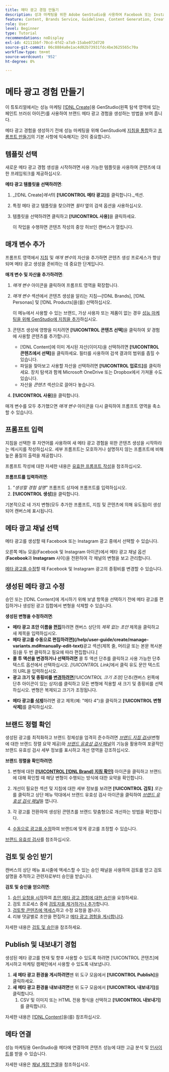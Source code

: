 ```yaml
---
title: 메타 광고 경험 만들기
description: 성과 마케팅을 위한 Adobe GenStudio을 사용하여 Facebook 또는 Instagram과 같은 브랜드 내 메타 광고 경험을 만드는 방법에 대해 알아봅니다.
feature: Content, Brands Service, Guidelines, Content Generation, Create, Experiences, Variant Generation
role: User
level: Beginner
type: Tutorial
recommendations: noDisplay
exl-id: 42111bbf-70cd-4fd2-a7a9-15abe072d720
source-git-commit: 06c8884a8e1ac4d02b73931fdc4be3625565c70a
workflow-type: tm+mt
source-wordcount: '952'
ht-degree: 0%

---
```


# 메타 광고 경험 만들기

이 튜토리얼에서는 성능 마케팅 [[!DNL Create]](/help/user-guide/create/overview.md)용 GenStudio(왼쪽 탐색 영역에 있는 페인트 브러쉬 아이콘)를 사용하여 브랜드 메타 광고 경험을 생성하는 방법을 보여 줍니다.

메타 광고 경험을 생성하기 전에 성능 마케팅을 위해 GenStudio에 [지침을 통합](/help/user-guide/guidelines/add-guidelines.md)하고 [프롬프트 만들기](/help/user-guide/effective-prompts.md)의 기본 사항에 익숙해지는 것이 중요합니다.

## 템플릿 선택

새로운 메타 광고 경험 생성을 시작하려면 사용 가능한 템플릿을 사용하여 콘텐츠에 대한 프레임워크를 제공하십시오.

**메타 광고 템플릿을 선택하려면**:

1. _[!DNL Create]_에서_&#x200B;의 **[!UICONTROL 메타 광고]**&#x200B;를 클릭합니다._섹션.
1. 특정 메타 광고 템플릿을 찾으려면 _필터_ 옆의 검색 옵션을 사용하십시오.
1. 템플릿을 선택하려면 클릭하고 **[!UICONTROL 사용]**&#x200B;을 클릭하세요.

   이 작업을 수행하면 콘텐츠 작성의 중앙 허브인 캔버스가 열립니다.

## 매개 변수 추가

프롬프트 영역에서 [지침](/help/user-guide/guidelines/overview.md) 및 _매개 변수_&#x200B;의 자산을 추가하면 콘텐츠 생성 프로세스가 향상되며 메타 광고 생성을 준비하는 데 중요한 단계입니다.

**매개 변수 및 자산을 추가하려면**:

1. _매개 변수_ 아이콘을 클릭하여 프롬프트 영역을 확장합니다.
1. _매개 변수_ 섹션에서 콘텐츠 생성을 알리는 지침—[!DNL Brands], [!DNL Personas] 및 [!DNL Products]을(를) 선택하십시오.

   이 메뉴에서 사용할 수 있는 브랜드, 가상 사용자 또는 제품이 없는 경우 [성능 마케팅을 위해 GenStudio에 지침을 추가](/help/user-guide/guidelines/add-guidelines.md)하십시오.

1. 콘텐츠 생성에 영향을 미치려면 **[!UICONTROL 콘텐츠 선택]**&#x200B;을 클릭하여 *및* 경험에 사용할 콘텐츠를 추가합니다.
   * [!DNL Content]에 이미 게시된 자산(이미지)을 선택하려면 **[!UICONTROL 콘텐츠에서 선택]**&#x200B;을 클릭하세요. 필터를 사용하여 검색 결과의 범위를 좁힐 수 있습니다.
   * 파일을 찾아보고 사용할 자산을 선택하려면 **[!UICONTROL 업로드]**&#x200B;를 클릭하세요. 장치 탐색과 함께 Microsoft OneDrive 또는 Dropbox에서 가져올 수도 있습니다.
   * 자산을 _콘텐츠_ 섹션으로 끌어다 놓습니다.
1. **[!UICONTROL 사용]**&#x200B;을 클릭합니다.

매개 변수를 모두 추가했으면 _매개 변수_ 아이콘을 다시 클릭하여 프롬프트 영역을 축소할 수 있습니다.

## 프롬프트 입력

지침을 선택한 후 자연어를 사용하여 새 메타 광고 경험을 위한 콘텐츠 생성을 시작하라는 메시지를 작성하십시오. 세부 프롬프트는 모호하거나 설명하지 않는 프롬프트에 비해 높은 품질의 출력을 제공합니다.

프롬프트 작성에 대한 자세한 내용은 [유효한 프롬프트 작성](/help/user-guide/effective-prompts.md)을 참조하십시오.

**프롬프트를 입력하려면**:

1. _&quot;생성할 경험 설명&quot;_ 프롬프트 상자에 프롬프트를 입력하십시오.
1. **[!UICONTROL 생성]**&#x200B;을 클릭합니다.

기본적으로 네 가지 변형(모두 추가한 프롬프트, 지침 및 콘텐츠에 의해 유도됨)이 생성되어 캔버스에 표시됩니다.

## 메타 광고 채널 선택

메타 광고를 생성할 때 Facebook 또는 Instagram 광고 중에서 선택할 수 있습니다.

오른쪽 메뉴 모음(Facebook 및 Instagram 아이콘)에서 메타 광고 채널 옵션(**Facebook**&#x200B;과 **Instagram** 사이)을 전환하여 각 채널의 변형을 보고 관리합니다.

[메타 광고를 수정](#revise-generated-meta-ads)할 때 Facebook 및 Instagram 광고의 종횡비를 변경할 수 있습니다.

## 생성된 메타 광고 수정

승인 또는 [!DNL Content]에 게시하기 위해 보낼 항목을 선택하기 전에 메타 광고를 편집하거나 생성된 광고 집합에서 변형을 삭제할 수 있습니다.

**생성된 변형을 수정하려면**:

* **메타 광고 초안 이름을 [편집](/help/user-guide/create/manage-variants.md#change-draft-name)**&#x200B;하려면 캔버스 상단의 _제목 없는 초안_ 제목을 클릭하고 새 제목을 입력하십시오.
* **메타 광고를 수동으로 편집하려면](/help/user-guide/create/manage-variants.md#manually-edit-text)**&#x200B;광고 섹션(제목 줄, 머리글 또는 본문 복사본 등)을 두 번 클릭하고 필요에 따라 편집합니다.[
* **콜 투 액션을 변경하거나 선택하려면** 콜 투 액션 단추를 클릭하고 사용 가능한 단추 텍스트 옵션에서 선택하십시오. _[!UICONTROL Link]_&#x200B;에서 클릭 유도 문안 텍스트의 URL을 입력하십시오.
* **광고 크기 및 종횡비를 [변경하려면](/help/user-guide/create/manage-variants.md#change-aspect-ratio)**_[!UICONTROL 크기 조정]_ 단추(캔버스 왼쪽에 단추 아이콘이 있는 상자)를 클릭하고 모든 변형에 적용할 새 크기 및 종횡비를 선택하십시오. 변형은 복제되고 크기가 조정됩니다.
<!-- * **To [regenerate a section of a variant](/help/user-guide/create/manage-variants.md#re-generate-sections)**, click an editable text field and use the _[!UICONTROL Suggested edits]_ options or enter a new prompt and click **[!UICONTROL Generate]**.
* **To [crop or reposition images](/help/user-guide/create/manage-variants.md#crop-assets)**, hover over an image, click **[!UICONTROL Apply Crop]**, and adjust the image size and placement. -->
* **메타 광고를 [삭제](/help/user-guide/create/manage-variants.md#delete-variant)**&#x200B;하려면 광고 제목(예: &quot;메타 4&quot;)을 클릭하고 **[!UICONTROL 변형 삭제]**&#x200B;를 클릭하십시오.

## 브랜드 정렬 확인

생성된 광고를 최적화하고 브랜드 정체성을 엄격히 준수하려면 [_브랜드 지침 검사_](/help/user-guide/guidelines/brand-validation.md#brand-guidelines-check)(변형에 대한 브랜드 정렬 요약 제공)와 [_브랜드 유효성 검사_ 패널](/help/user-guide/guidelines/brand-validation.md#brand-validation-panel)의 기능을 활용하여 포괄적인 브랜드 유효성 검사 세부 정보를 표시하고 개선 영역을 강조하십시오.

**브랜드 정렬을 확인하려면**:

1. 변형에 대한 [**[!UICONTROL [!DNL Brand] 지침 확인]**](/help/user-guide/guidelines/brand-validation.md#brand-guidelines-check) 아이콘을 클릭하고 브랜드에 대해 확인할 때 해당 변형이 수행되는 방식에 대한 요약을 확인합니다.
1. 개선이 필요한 섹션 및 지침에 대한 세부 정보를 보려면 **[!UICONTROL 검토]** _또는_&#x200B;를 클릭하고 상단 메뉴 막대에서 브랜드 유효성 검사 아이콘을 클릭하여 [_브랜드 유효성 검사 패널_](/help/user-guide/guidelines/brand-validation.md#brand-validation-panel)&#x200B;을 엽니다.

1. 각 광고를 전환하여 생성된 콘텐츠를 브랜드 맞춤형으로 개선하는 방법을 확인합니다.
1. [수동으로 광고를 수정](#revise-generated-meta-ads)하여 브랜드에 맞게 광고를 조정할 수 있습니다.

[브랜드 유효성 검사](/help/user-guide/guidelines/brand-validation.md)를 참조하십시오.

## 검토 및 승인 받기

캔버스의 상단 메뉴 표시줄에 액세스할 수 있는 승인 패널을 사용하여 검토를 얻고 검토 설명을 추적하고 관련자로부터 승인을 받습니다.

**검토 및 승인을 얻으려면**:

1. [승인 요청을 시작](/help/user-guide/approvals/request-review.md)하여 [초안 메타 광고 경험에 대한 승인](/help/user-guide/approvals/approve-content.md)을 요청하세요.
1. 검토 프로세스 중에 [검토자를 제거하거나 추가](/help/user-guide/approvals/review-and-edit.md#manage-approvals)합니다.
1. [검토할 콘텐츠에 액세스](/help/user-guide/approvals/review-and-edit.md#access-content-for-review)하고 수정 요청을 봅니다.
1. 리뷰 댓글별로 초안을 편집하고 [메타 광고 경험을 게시합니다](#publish-and-export-experience).

자세한 내용은 [검토 및 승인](/help/user-guide/approvals/overview.md)을 참조하세요.

## Publish 및 내보내기 경험

생성된 메타 광고를 현재 및 향후 사용할 수 있도록 하려면 [!UICONTROL 콘텐츠]에 게시하고 마케팅 캠페인에서 사용할 수 있도록 내보냅니다.

1. **새 메타 광고 환경을 게시하려면**&#x200B;맨 위 도구 모음에서 **[!UICONTROL Publish]**&#x200B;을 클릭하세요.
1. **새 메타 광고 환경을 내보내려면**&#x200B;맨 위 도구 모음에서 **[!UICONTROL 내보내기]**&#x200B;를 클릭합니다.
   1. CSV 및 이미지 또는 HTML 전용 형식을 선택하고 **[!UICONTROL 내보내기]**&#x200B;를 클릭합니다.

자세한 내용은 [[!DNL Content]](/help/user-guide/content/overview.md#search-and-find-approved-content)을(를) 참조하십시오.

## 메타 연결

성능 마케팅용 GenStudio을 메타에 연결하여 콘텐츠 성능에 대한 고급 분석 및 [인사이트](/help/user-guide/insights/overview.md)를 받을 수 있습니다.

자세한 내용은 [채널 계정 연결](/help/user-guide/insights/connect-channel.md)을 참조하십시오.
